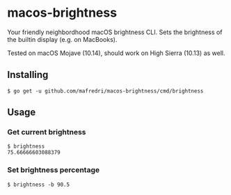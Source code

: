 # macos-brightness

Your friendly neighbordhood macOS brightness CLI. Sets the brightness of the builtin display (e.g. on MacBooks).

Tested on macOS Mojave (10.14), should work on High Sierra (10.13) as well.

## Installing

```console
$ go get -u github.com/mafredri/macos-brightness/cmd/brightness
```

## Usage

### Get current brightness

```console
$ brightness
75.66666603088379
```

### Set brightness percentage

```console
$ brightness -b 90.5
```
